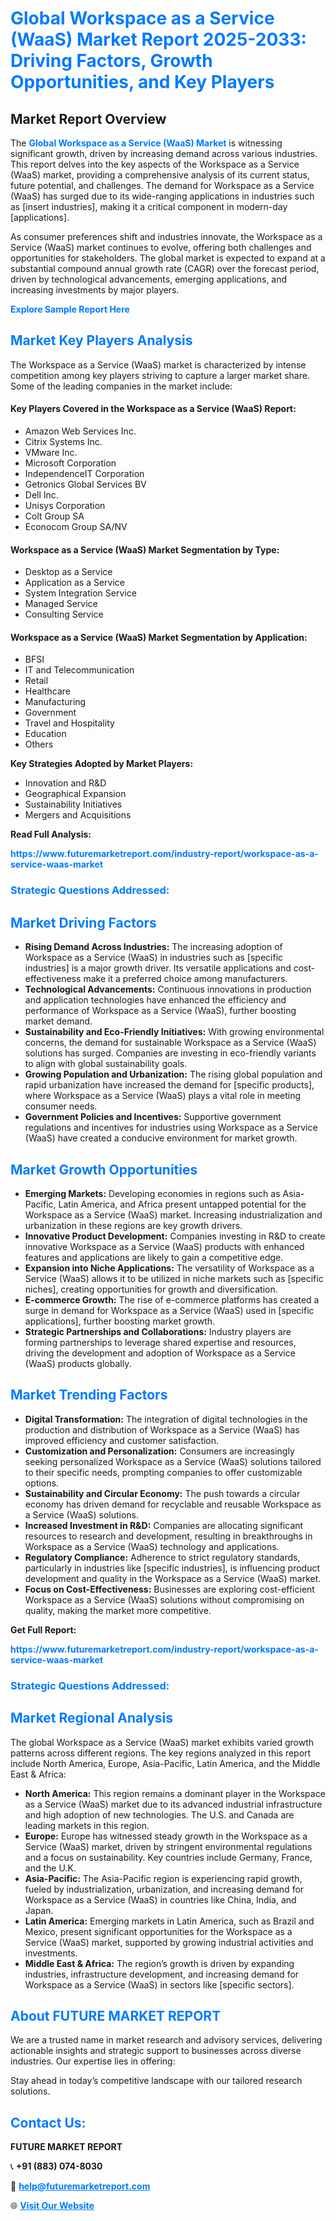 <h1 style="color: #007BFF;">Global Workspace as a Service (WaaS) Market Report 2025-2033: Driving Factors, Growth Opportunities, and Key Players</h1>

<section id="overview">
<h2>Market Report Overview</h2>
<p>The <a href="https://www.futuremarketreport.com/industry-report/workspace-as-a-service-waas-market" style="color: #007BFF; text-decoration: none;"><strong>Global Workspace as a Service (WaaS) Market</strong></a> is witnessing significant growth, driven by increasing demand across various industries. This report delves into the key aspects of the Workspace as a Service (WaaS) market, providing a comprehensive analysis of its current status, future potential, and challenges. The demand for Workspace as a Service (WaaS) has surged due to its wide-ranging applications in industries such as [insert industries], making it a critical component in modern-day [applications].</p>
<p>As consumer preferences shift and industries innovate, the Workspace as a Service (WaaS) market continues to evolve, offering both challenges and opportunities for stakeholders. The global market is expected to expand at a substantial compound annual growth rate (CAGR) over the forecast period, driven by technological advancements, emerging applications, and increasing investments by major players.</p>
</section>

<section id="overview">
<p><a href="https://www.futuremarketreport.com/request-sample/reportId=60028" style="color: #007BFF; text-decoration: none;"><strong>Explore Sample Report Here</strong></a></p>
</section>

<section id="key-players">
<h2 style="color: #007BFF;">Market Key Players Analysis</h2>
<p>The Workspace as a Service (WaaS) market is characterized by intense competition among key players striving to capture a larger market share. Some of the leading companies in the market include:</p>
<h4>Key Players Covered in the Workspace as a Service (WaaS) Report:</h4>
<ul><li>Amazon Web Services Inc.</li><li>Citrix Systems Inc.</li><li>VMware Inc.</li><li>Microsoft Corporation</li><li>IndependenceIT Corporation</li><li>Getronics Global Services BV</li><li>Dell Inc.</li><li>Unisys Corporation</li><li>Colt Group SA</li><li>Econocom Group SA/NV</li></ul>
<h4>Workspace as a Service (WaaS) Market Segmentation by Type:</h4>
<ul><li>Desktop as a Service</li><li>Application as a Service</li><li>System Integration Service</li><li>Managed Service</li><li>Consulting Service</li></ul>

<h4>Workspace as a Service (WaaS) Market Segmentation by Application:</h4>
<ul><li>BFSI</li><li>IT and Telecommunication</li><li>Retail</li><li>Healthcare</li><li>Manufacturing</li><li>Government</li><li>Travel and Hospitality</li><li>Education</li><li>Others</li></ul>
<p><strong>Key Strategies Adopted by Market Players:</strong></p>
<ul>
<li>Innovation and R&D</li>
<li>Geographical Expansion</li>
<li>Sustainability Initiatives</li>
<li>Mergers and Acquisitions</li>
</ul>
</section>

<section>
<p><strong>Read Full Analysis: </strong></p><a href="https://www.futuremarketreport.com/industry-report/workspace-as-a-service-waas-market" style="color: #007BFF; text-decoration: none;"><strong>https://www.futuremarketreport.com/industry-report/workspace-as-a-service-waas-market</strong></a>
<h3 style="color: #007BFF;">Strategic Questions Addressed:</h3>
</section>

<section id="driving-factors">
<h2 style="color: #007BFF;">Market Driving Factors</h2>
<ul>
<li><strong>Rising Demand Across Industries:</strong> The increasing adoption of Workspace as a Service (WaaS) in industries such as [specific industries] is a major growth driver. Its versatile applications and cost-effectiveness make it a preferred choice among manufacturers.</li>
<li><strong>Technological Advancements:</strong> Continuous innovations in production and application technologies have enhanced the efficiency and performance of Workspace as a Service (WaaS), further boosting market demand.</li>
<li><strong>Sustainability and Eco-Friendly Initiatives:</strong> With growing environmental concerns, the demand for sustainable Workspace as a Service (WaaS) solutions has surged. Companies are investing in eco-friendly variants to align with global sustainability goals.</li>
<li><strong>Growing Population and Urbanization:</strong> The rising global population and rapid urbanization have increased the demand for [specific products], where Workspace as a Service (WaaS) plays a vital role in meeting consumer needs.</li>
<li><strong>Government Policies and Incentives:</strong> Supportive government regulations and incentives for industries using Workspace as a Service (WaaS) have created a conducive environment for market growth.</li>
</ul>
</section>

<section id="growth-opportunities">
<h2 style="color: #007BFF;">Market Growth Opportunities</h2>
<ul>
<li><strong>Emerging Markets:</strong> Developing economies in regions such as Asia-Pacific, Latin America, and Africa present untapped potential for the Workspace as a Service (WaaS) market. Increasing industrialization and urbanization in these regions are key growth drivers.</li>
<li><strong>Innovative Product Development:</strong> Companies investing in R&D to create innovative Workspace as a Service (WaaS) products with enhanced features and applications are likely to gain a competitive edge.</li>
<li><strong>Expansion into Niche Applications:</strong> The versatility of Workspace as a Service (WaaS) allows it to be utilized in niche markets such as [specific niches], creating opportunities for growth and diversification.</li>
<li><strong>E-commerce Growth:</strong> The rise of e-commerce platforms has created a surge in demand for Workspace as a Service (WaaS) used in [specific applications], further boosting market growth.</li>
<li><strong>Strategic Partnerships and Collaborations:</strong> Industry players are forming partnerships to leverage shared expertise and resources, driving the development and adoption of Workspace as a Service (WaaS) products globally.</li>
</ul>
</section>

<section id="trending-factors">
<h2 style="color: #007BFF;">Market Trending Factors</h2>
<ul>
<li><strong>Digital Transformation:</strong> The integration of digital technologies in the production and distribution of Workspace as a Service (WaaS) has improved efficiency and customer satisfaction.</li>
<li><strong>Customization and Personalization:</strong> Consumers are increasingly seeking personalized Workspace as a Service (WaaS) solutions tailored to their specific needs, prompting companies to offer customizable options.</li>
<li><strong>Sustainability and Circular Economy:</strong> The push towards a circular economy has driven demand for recyclable and reusable Workspace as a Service (WaaS) solutions.</li>
<li><strong>Increased Investment in R&D:</strong> Companies are allocating significant resources to research and development, resulting in breakthroughs in Workspace as a Service (WaaS) technology and applications.</li>
<li><strong>Regulatory Compliance:</strong> Adherence to strict regulatory standards, particularly in industries like [specific industries], is influencing product development and quality in the Workspace as a Service (WaaS) market.</li>
<li><strong>Focus on Cost-Effectiveness:</strong> Businesses are exploring cost-efficient Workspace as a Service (WaaS) solutions without compromising on quality, making the market more competitive.</li>
</ul>
</section>

<section>
<p><strong>Get Full Report: </strong></p><a href="https://www.futuremarketreport.com/industry-report/workspace-as-a-service-waas-market" style="color: #007BFF; text-decoration: none;"><strong>https://www.futuremarketreport.com/industry-report/workspace-as-a-service-waas-market</strong></a>
<h3 style="color: #007BFF;">Strategic Questions Addressed:</h3>
</section>


<section id="regional-analysis">
<h2 style="color: #007BFF;">Market Regional Analysis</h2>
<p>The global Workspace as a Service (WaaS) market exhibits varied growth patterns across different regions. The key regions analyzed in this report include North America, Europe, Asia-Pacific, Latin America, and the Middle East & Africa:</p>
<ul>
<li><strong>North America:</strong> This region remains a dominant player in the Workspace as a Service (WaaS) market due to its advanced industrial infrastructure and high adoption of new technologies. The U.S. and Canada are leading markets in this region.</li>
<li><strong>Europe:</strong> Europe has witnessed steady growth in the Workspace as a Service (WaaS) market, driven by stringent environmental regulations and a focus on sustainability. Key countries include Germany, France, and the U.K.</li>
<li><strong>Asia-Pacific:</strong> The Asia-Pacific region is experiencing rapid growth, fueled by industrialization, urbanization, and increasing demand for Workspace as a Service (WaaS) in countries like China, India, and Japan.</li>
<li><strong>Latin America:</strong> Emerging markets in Latin America, such as Brazil and Mexico, present significant opportunities for the Workspace as a Service (WaaS) market, supported by growing industrial activities and investments.</li>
<li><strong>Middle East & Africa:</strong> The region’s growth is driven by expanding industries, infrastructure development, and increasing demand for Workspace as a Service (WaaS) in sectors like [specific sectors].</li>
</ul>
</section>

<footer>
<h2 style="color: #007BFF;">About FUTURE MARKET REPORT</h2>
<p>We are a trusted name in market research and advisory services, delivering actionable insights and strategic support to businesses across diverse industries. Our expertise lies in offering:</p>

<p>Stay ahead in today’s competitive landscape with our tailored research solutions.</p>

<h2 style="color: #007BFF;">Contact Us:</h2>
<p><strong>FUTURE MARKET REPORT</strong></p>
<p>📞 <strong>+91 (883) 074-8030</strong></p>
<p>📧 <strong><a href="mailto:help@futuremarketreport.com" style="color: #007BFF;">help@futuremarketreport.com</a></strong></p>
<p>🌐 <strong><a href="https://www.futuremarketreport.com/" style="color: #007BFF;">Visit Our Website</a></strong></p>
</footer>